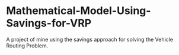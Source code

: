 # Mathematical-Model-Using-Savings-for-VRP
A project of mine using the savings approach for solving the Vehicle Routing Problem. 
